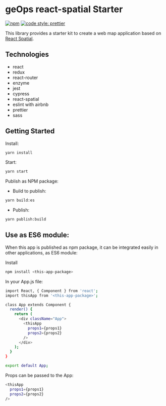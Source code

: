# geOps react-spatial Starter

[![npm](https://img.shields.io/npm/v/%40geops%2Freact-spatial-starter.svg)](https://www.npmjs.com/package/%40geops%2Freact-spatial-starter)
[![code style: prettier](https://img.shields.io/badge/code_style-prettier-ff69b4.svg)](https://github.com/prettier/prettier)

This library provides a starter kit to create a web map application based on [React Spatial](https://github.com/geops/react-spatial).


## Technologies
* react
* redux
* react-router
* enzyme
* jest
* cypress
* react-spatial
* eslint with airbnb
* prettier
* sass

## Getting Started

Install:
```bash
yarn install
```

Start:
```bash
yarn start
```

Publish as NPM package:

* Build to publish:
```bash
yarn build:es
```

* Publish:
```bash
yarn publish:build
```

## Use as ES6 module:

When this app is published as npm package, it can be integrated easily in other applications, as ES6 module:

Install
```bash
npm install <this-app-package>
```

In your App.js file:
```bash
import React, { Component } from 'react';
import thisApp from '<this-app-package>';

class App extends Component {
  render() {
    return (
      <div className="App">
        <thisApp
          props1={props1}
          props2={props2}
        />
      </div>
    );
  }
}

export default App;
```

Props can be passed to the App:
```bash
<thisApp
  props1={props1}
  props2={props2}
/>
```
